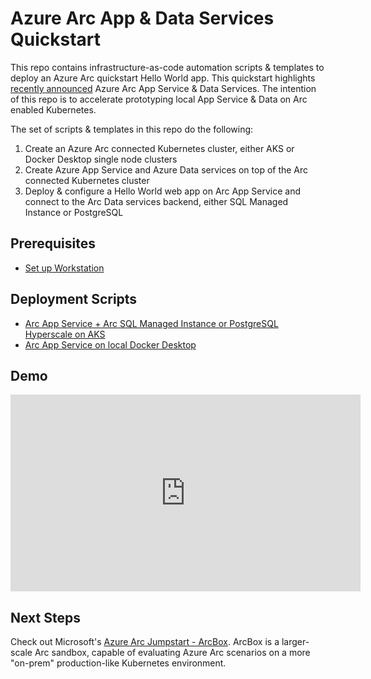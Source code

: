 # Azure Arc App & Data Services Quickstart
This repo contains infrastructure-as-code automation scripts & templates to deploy an Azure Arc quickstart Hello World app. This quickstart highlights [recently announced](https://azure.microsoft.com/en-us/updates/public-preview-run-app-service-on-kubernetes-or-anywhere-with-azure-arc/) Azure Arc App Service & Data Services. The intention of this repo is to accelerate prototyping local App Service & Data on Arc enabled Kubernetes.

The set of scripts & templates in this repo do the following:
1. Create an Azure Arc connected Kubernetes cluster, either AKS or Docker Desktop single node clusters
1. Create Azure App Service and Azure Data services on top of the Arc connected Kubernetes cluster
1. Deploy & configure a Hello World web app on Arc App Service and connect to the Arc Data services backend, either SQL Managed Instance or PostgreSQL

## Prerequisites

- [Set up Workstation](docs/prerequisites.md)

## Deployment Scripts

- [Arc App Service + Arc SQL Managed Instance or PostgreSQL Hyperscale on AKS](docs/deploying-arc-aks.md)
- [Arc App Service on local Docker Desktop](docs/deploying-arc-appservice-ddk8s.md)

## Demo
<p align="center">
<iframe width="560" height="315" src="https://www.youtube.com/embed/Wzt-MehDZic" title="YouTube video player" frameborder="0" allow="accelerometer; autoplay; clipboard-write; encrypted-media; gyroscope; picture-in-picture" allowfullscreen></iframe>
</p>

## Next Steps
Check out Microsoft's [Azure Arc Jumpstart - ArcBox](https://azurearcjumpstart.io/azure_jumpstart_arcbox/). ArcBox is a larger-scale Arc sandbox, capable of evaluating Azure Arc scenarios on a more "on-prem" production-like Kubernetes environment.
